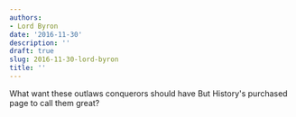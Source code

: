 ```yaml
---
authors:
- Lord Byron
date: '2016-11-30'
description: ''
draft: true
slug: 2016-11-30-lord-byron
title: ''
---
```

What want these outlaws conquerors should have
But History's purchased page to call them great?



